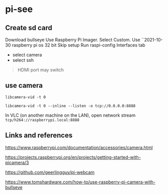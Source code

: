 # pi-see

## Create sd card
Download bullseye
Use Raspberry Pi Imager. Select Custom.
Use ``2021-10-30 raspberry pi os 32 bit
Skip setup
Run raspi-config
Interfaces tab
- select camera
- select ssh

> HDMI port may switch

## use camera
``libcamera-vid -t 0``

``libcamera-vid -t 0 --inline --listen -o tcp://0.0.0.0:8888``

In VLC (on another machine on the LAN), open network stream ``tcp/h264://raspberrypi.local:8888``

## Links and references

https://www.raspberrypi.com/documentation/accessories/camera.html

https://projects.raspberrypi.org/en/projects/getting-started-with-picamera/3

https://github.com/geerlingguy/pi-webcam

https://www.tomshardware.com/how-to/use-raspberry-pi-camera-with-bullseye
